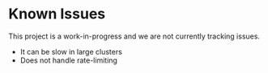 <!--
Copyright (C) 2020-2024 Arm Limited or its affiliates and Contributors. All rights reserved.
SPDX-License-Identifier: Apache-2.0
-->
# Known Issues

This project is a work-in-progress and we are not currently tracking issues.

- It can be slow in large clusters
- Does not handle rate-limiting